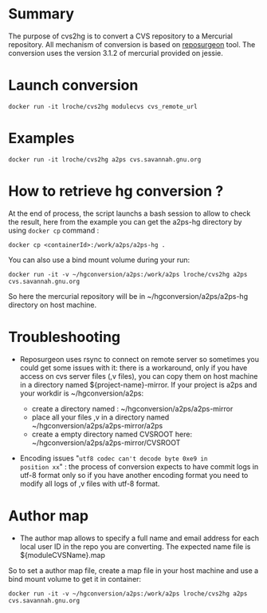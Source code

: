 # Summary
The purpose of cvs2hg is to convert a CVS repository to a Mercurial repository. 
All mechanism of conversion is based on [reposurgeon](http://www.catb.org/~esr/reposurgeon/) tool.
The conversion uses the version 3.1.2 of mercurial provided on jessie.


# Launch conversion
    docker run -it lroche/cvs2hg modulecvs cvs_remote_url

# Examples
    docker run -it lroche/cvs2hg a2ps cvs.savannah.gnu.org

# How to retrieve hg conversion ?

At the end of process, the script launchs a bash session to allow to check the result, here from the example you can get the a2ps-hg directory by using `docker cp` command :

    docker cp <containerId>:/work/a2ps/a2ps-hg .

You can also use a bind mount volume during your run:

    docker run -it -v ~/hgconversion/a2ps:/work/a2ps lroche/cvs2hg a2ps cvs.savannah.gnu.org

So here the mercurial repository will be in ~/hgconversion/a2ps/a2ps-hg directory on host machine.

# Troubleshooting

- Reposurgeon uses rsync to connect on remote server so sometimes you could get some issues with it:  there is a workaround, only if you have access on cvs server files (,v files), you can copy them on host machine in a directory
named ${project-name}-mirror.
If your project is a2ps and your workdir is ~/hgconversion/a2ps:

    * create a directory named :
~/hgconversion/a2ps/a2ps-mirror
    * place all your files ,v in a directory named ~/hgconversion/a2ps/a2ps-mirror/a2ps
    * create a empty directory named CVSROOT here:
    ~/hgconversion/a2ps/a2ps-mirror/CVSROOT

- Encoding issues "<code>utf8 codec can't decode byte 0xe9 in position xx</code>" : the process of conversion expects to have commit logs in utf-8 format only so if you have another encoding format you need to modify all logs of ,v files with utf-8 format.    



# Author map

- The author map allows to specify a full name and email address for each local user ID in the repo you are converting. The expected name file is ${moduleCVSName}.map

So to set a author map file, create a map file in your host machine and use
a bind mount volume to get it in container:

    docker run -it -v ~/hgconversion/a2ps:/work/a2ps lroche/cvs2hg a2ps cvs.savannah.gnu.org
